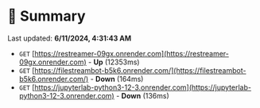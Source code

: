 # 📖 Summary
Last updated: **6/11/2024, 4:31:43 AM**

- `GET` [https://restreamer-09gx.onrender.com](https://restreamer-09gx.onrender.com) - **Up** (12353ms)
- `GET` [https://filestreambot-b5k6.onrender.com/](https://filestreambot-b5k6.onrender.com/) - **Down** (164ms)
- `GET` [https://jupyterlab-python3-12-3.onrender.com](https://jupyterlab-python3-12-3.onrender.com) - **Down** (136ms)
